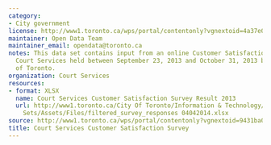 ```yaml
---
category:
- City government
license: http://www1.toronto.ca/wps/portal/contentonly?vgnextoid=4a37e03bb8d1e310VgnVCM10000071d60f89RCRD
maintainer: Open Data Team
maintainer_email: opendata@toronto.ca
notes: This data set contains input from an online Customer Satisfaction Survey for
  Court Services held between September 23, 2013 and October 31, 2013 by the City
  of Toronto.
organization: Court Services
resources:
- format: XLSX
  name: Court Services Customer Satisfaction Survey Result 2013
  url: http://www1.toronto.ca/City Of Toronto/Information & Technology/Open Data/Data
    Sets/Assets/Files/filtered_survey_responses 04042014.xlsx
source: http://www1.toronto.ca/wps/portal/contentonly?vgnextoid=9431ba0c10f85410VgnVCM10000071d60f89RCRD&vgnextchannel=1a66e03bb8d1e310VgnVCM10000071d60f89RCRD
title: Court Services Customer Satisfaction Survey
---
```

